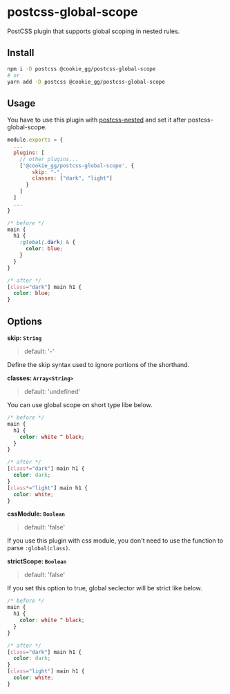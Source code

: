 # postcss-global-scope

PostCSS plugin that supports global scoping in nested rules.

## Install

```bash
npm i -D postcss @cookie_gg/postcss-global-scope
# or
yarn add -D postcss @cookie_gg/postcss-global-scope
```

## Usage

You have to use this plugin with [postcss-nested](https://github.com/postcss/postcss-nested) and set it after postcss-global-scope.

```js:postcss.config.js
module.exports = {
  ...
  plugins: [
    // other plugins...
    ['@cookie_gg/postcss-global-scope', {
        skip: "-",
        classes: ["dark", "light"]
      }
    ]
  ]
  ...
}
```

```css:style.css
/* before */
main {
  h1 {
    :global(.dark) & {
      color: blue;
    }
  }
}

/* after */
[class="dark"] main h1 {
  color: blue;
}
```

## Options

**skip: `String`**

> default: '-'

Define the skip syntax used to ignore portions of the shorthand.

**classes: `Array<String>`**

> default: 'undefined'

You can use global scope on short type libe below.

```css:style.css
/* before */
main {
  h1 {
    color: white ^ black;
  }
}

/* after */
[class*="dark"] main h1 {
  color: dark;
}
[class*="light"] main h1 {
  color: white;
}
```

**cssModule: `Boolean`**

> default: 'false'

If you use this plugin with css module, you don't need to use the function to parse `:global(class)`.

**strictScope: `Boolean`**

> default: 'false'

If you set this option to true, global seclector will be strict like below.

```css:style.css
/* before */
main {
  h1 {
    color: white ^ black;
  }
}

/* after */
[class="dark"] main h1 {
  color: dark;
}
[class="light"] main h1 {
  color: white;
}
```
